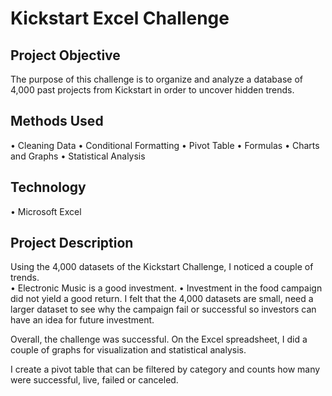 # Kickstart Excel Challenge
## Project Objective
The purpose of this challenge is to organize and analyze a database of 4,000 past projects from Kickstart in order to uncover hidden trends.

## Methods Used
•	Cleaning Data
•	Conditional Formatting
•	Pivot Table
•	Formulas
•	Charts and Graphs
•	Statistical Analysis 

## Technology
•	Microsoft Excel

## Project Description
Using the 4,000 datasets of the Kickstart Challenge, I noticed a couple of trends.  
•	Electronic Music is a good investment.
•	Investment in the food campaign did not yield a good return.
I felt that the 4,000 datasets are small, need a larger dataset to see why the campaign fail or successful so investors can have an idea for future investment.

Overall, the challenge was successful.  On the Excel spreadsheet, I did a couple of graphs for visualization and statistical analysis. 

I create a pivot table that can be filtered by category and counts how many were successful, live, failed or canceled.

 





